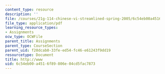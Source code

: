 ```yaml
---
content_type: resource
description: ''
file: /courses/21g-114-chinese-vi-streamlined-spring-2005/6c54eb00a4516f89806e04cd5fac7873_MIT21G_114S05_4_21j.pdf
file_type: application/pdf
learning_resource_types:
- Assignments
ocw_type: OCWFile
parent_title: Assignments
parent_type: CourseSection
parent_uid: f20dcab0-33fe-ed54-fc46-e61243f9dd19
resourcetype: Document
title: http://www
uid: 6c54eb00-a451-6f89-806e-04cd5fac7873
---
```


